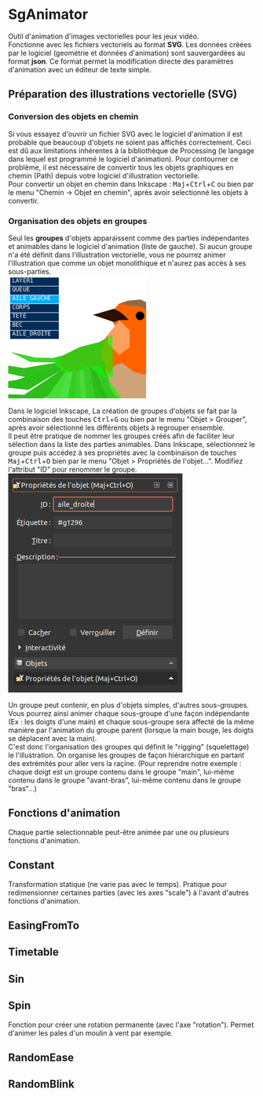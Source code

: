 # SgAnimator
Outil d'animation d'images vectorielles pour les jeux vidéo.<br>
Fonctionne avec les fichiers vectoriels au format **SVG**. Les données créées par le logiciel (geométrie et données d'animation) sont sauvergardées au format **json**. Ce format permet la modification directe des paramètres d'animation avec un éditeur de texte simple.

## Préparation des illustrations vectorielle (SVG)
### Conversion des objets en chemin
Si vous essayez d'ouvrir un fichier SVG avec le logiciel d'animation il est probable que beaucoup d'objets ne soient pas affichés correctement. Ceci est dû aux limitations inhérentes à la bibliothèque de Processing (le langage dans lequel est programmé le logiciel d'animation). Pour contourner ce problème, il est nécessaire de convertir tous les objets graphiques en chemin (Path) depuis votre logiciel d'illustration vectorielle.<br>
Pour convertir un objet en chemin dans Inkscape : <kbd>Maj</kbd>+<kbd>Ctrl</kbd>+<kbd>C</kbd> ou bien par le menu "Chemin -> Objet en chemin", après avoir selectionné les objets à convertir.
### Organisation des objets en groupes
Seul les **groupes** d'objets apparaissent comme des parties indépendantes et animables dans le logiciel d'animation (liste de gauche). Si aucun groupe n'a été définit dans l'illustration vectorielle, vous ne pourrez animer l'illustration que comme un objet monolithique et n'aurez pas accès à ses sous-parties.<br>
![parts list](res/sga_partslist.png)

Dans le logiciel Inkscape, La création de groupes d'objets se fait par la combinaison des touches <kbd>Ctrl</kbd>+<kbd>G</kbd> ou bien par le menu "Objet > Grouper", après avoir sélectionné les différents objets à regrouper ensemble.<br>
Il peut être pratique de nommer les groupes créés afin de faciliter leur sélection dans la liste des parties animables. Dans Inkscape, sélectionnez le groupe puis accédez à ses propriétés avec la combinaison de touches <kbd>Maj</kbd>+<kbd>Ctrl</kbd>+<kbd>O</kbd> bien par le menu "Objet > Propriétés de l'objet...". Modifiez l'attribut "ID" pour renommer le groupe.<br>
![inkscape group id](res/inkscape_groupid.png)

Un groupe peut contenir, en plus d'objets simples, d'autres sous-groupes. Vous pourrez ainsi animer chaque sous-groupe d'une façon indépendante (Ex : les doigts d'une main) et chaque sous-groupe sera affecté de la même manière par l'animation du groupe parent (lorsque la main bouge, les doigts se déplacent avec la main).<br>
C'est donc l'organisation des groupes qui définit le "rigging" (squelettage) le l'illustration. On organise les groupes de façon hiérarchique en partant des extrémités pour aller vers la raçine. (Pour reprendre notre exemple : chaque doigt est un groupe contenu dans le groupe "main", lui-même contenu dans le groupe "avant-bras", lui-même contenu dans le groupe "bras"...)

## Fonctions d'animation
Chaque partie selectionnable peut-être animée par une ou plusieurs fonctions d'animation.

## Constant
Transformation statique (ne varie pas avec le temps).
Pratique pour redimensionner certaines parties (avec les axes "scale") à l'avant d'autres fonctions d'animation.
## EasingFromTo
## Timetable
## Sin
## Spin
Fonction pour créer une rotation permanente (avec l'axe "rotation"). Permet d'animer les pales d'un moulin à vent par exemple.
## RandomEase
## RandomBlink
